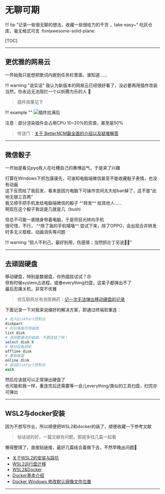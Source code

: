 # 无聊可期

<div id="progress-container">
  <div id="progress-bar"></div>
</div>


!!! tip "记录一些很无聊的想法，收藏一些很给力的干货 ，take easy~"
    吃灰仓库，毫无格式可言 :fontawesome-solid-plane:

[TOC]

---

## 更优雅的网易云

一开始我只是想把歌词内嵌到任务栏里面，谁知道......

!!! warning "说实话"
    我认为新版本的网易云已经很好看了，没必要再用插件改装   
    当然，你永远无法阻拦一个以折腾为乐的人 :smiling_face_with_tear:

> 插件效果见下

!!! example ""
    ![](https://cdn.jsdelivr.net/gh/dixiLOG/blogStatic/BNCM20241109201208.jpg "插件拉满后")


注意：部分渲染插件会占用CPU 10~20%的资源，甚至是50%

> 传送门：[关于 BetterNCM最全面的介绍以及疑难解答](https://v2e2npdz15.feishu.cn/docx/UZkSd9d46o4fVOxaPNBcGXSenme)

---

## 微信骰子

一开始是看见pyq有人在吐槽自己的赛博运气，于是来了兴趣

打算在Windows下抓包康康先，可谁知电脑端微信甚至不能收藏骰子表情，也没有动画  
这下反而给了我启发，看来是因为电脑下可操作空间太大给ban掉了，这不是“此地无银三百两”  
我又顺手把手机发给电脑端微信的骰子 ^^转发^^ 给其他人......  
啊现在这个骰子我说是几就是几（bushi

但总不可能一直随身带着电脑，于是将目光转向手机  
很可惜，不行， ^^除了我的手机嘻嘻^^
尝试下来，除了OPPO，会出现合并转发时多无义框框、动画消失等问题

!!! warning "损人不利己，最好别用，伤感情；当然抓壮丁另说🤷‍♂️"

---
## 去顽固硬盘

移动硬盘，特别是数据盘，你热插拔试试？:angry:  
但有时候system占进程，或者everything扫盘，这辈子都弹出不了  
最后忍痛关机，非常不优雅

> 但互联网总有良医赐药：[记一次无法弹出移动硬盘的记录](https://elkan1788.github.io/tech/unmountd-mobile-disk-log.html)

下面记录一下对我来说缀好的解决方案，即通过终端软重连：

```powershell title="powershell"
# 进入DiskPart控制台
diskpart
# 列出电脑可用磁盘
list disk
# 选择要重连的磁盘，不要连错了啊！
select disk X
# 移动设备脱机
offline disk
# 重联磁盘
online disk
# 退出DiskPart控制台
exit
```

然后应该就可以正常弹出硬盘了  
也可能和我一样，重连完后还需要等一会儿everything/类似的工具扫盘，扫完亦可弹出

---
## WSL2与docker安装

因为不想写作业，所以顺便把WSL2和docker的装了，顺便收藏一下参考文献

> 俗话说的好，一篇文献有问题，那就多找几篇一起看

懒得整理了，直接贴链接，最好几篇结合着做下去，不然早晚出问题🤣

- [关于WSL2的安装与踩坑](https://whythz.github.io/posts/%E5%85%B3%E4%BA%8EWSL2%E7%9A%84%E5%AE%89%E8%A3%85%E4%B8%8E%E8%B8%A9%E5%9D%91/)  
- [WSL2运行盘迁移](https://louis-kento.github.io/2024/05/01/win11%E9%85%8D%E7%BD%AEwsl2/)  
- [WSL2&Docker](https://peiyanlu.github.io/vite-press/cli/windows/wsl#%E7%BD%91%E7%BB%9C%E9%97%AE%E9%A2%98)
- [Docker基本介绍](https://blog.csdn.net/joeyoj/article/details/136427362)  
- [Docker Windows 修改默认镜像文件位置](https://zhuanlan.zhihu.com/p/343278599)


---